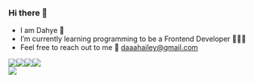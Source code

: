 ### Hi there 👋
- I am Dahye 🙂
- I’m currently learning programming to be a Frontend Developer 👩🏻‍💻
- Feel free to reach out to me 💌 daaahailey@gmail.com

<img src="https://img.shields.io/badge/HTML5-E34F26?style=flat-square&logo=HTML5&logoColor=white"/><img src="https://img.shields.io/badge/CSS3-1572B6?style=flat-square&logo=CSS3&logoColor=white"/><img src="https://img.shields.io/badge/Sass-CC6699?style=flat-square&logo=Sass&logoColor=white"/><img src="https://img.shields.io/badge/JavaScript-F7DF1E?style=flat-square&logo=JavaScript&logoColor=white"/><br>
<a href="https://uk.linkedin.com/in/dahyeji" target="_blank"><img src="https://img.shields.io/badge/LinkedIn-0A66C2?style=flat-square&logo=LinkedIn&logoColor=white"/></a>


<!--
**daaahailey/daaahailey** is a ✨ _special_ ✨ repository because its `README.md` (this file) appears on your GitHub profile.

Here are some ideas to get you started:

- 🔭 I’m currently working on ...
- 🌱 I’m currently learning ...
- 👯 I’m looking to collaborate on ...
- 🤔 I’m looking for help with ...
- 💬 Ask me about ...
- 📫 How to reach me: ...
- 😄 Pronouns: ...
- ⚡ Fun fact: ...
-->
